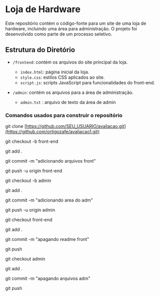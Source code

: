 # Loja de Hardware

Este repositório contém o código-fonte para um site de uma loja de hardware, incluindo uma área para administração. 
O projeto foi desenvolvido como parte de um processo seletivo.

## Estrutura do Diretório

- `/frontend`: contém os arquivos do site principal da loja.
  - `index.html`: página inicial da loja.
  - `style.css`: estilos CSS aplicados ao site.
  - `script.js`: scripts JavaScript para funcionalidades do front-end.

- `/admin`: contém os arquivos para a área de administração.
  - `admin.txt` : arquivo de texto da área de admin

### Comandos usados para construir o repositório

git clone [https://github.com/SEU_USUARIO/avaliacao.git](https://github.com/ortigozafe/avaliacao1.git)

git checkout -b front-end

git add .

git commit -m "adicionando arquivos front"

git push -u origin front-end

git checkout -b admin

git add .

git commit -m "adicionando area do adm"

git push -u origin admin

git checkout front-end

git add .

git commit -m "apagando readme front"

git push

git checkout admin

git add .

git commit -m "apagando arquivos adm"

git push
